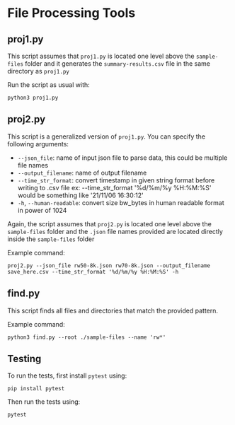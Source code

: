 # File Processing Tools

## proj1.py
This script assumes that `proj1.py` is located one level above the `sample-files` folder and it generates the `summary-results.csv` file in the same directory as `proj1.py`

Run the script as usual with:
```
python3 proj1.py
```

## proj2.py
This script is a generalized version of `proj1.py`. You can specify the following arguments:
- `--json_file`: name of input json file to parse data, this could be multiple file names
- `--output_filename`: name of output filename
- `--time_str_format`: convert timestamp in given string format before writing to .csv file
    ex: --time_str_format '%d/%m/%y %H:%M:%S' would be something like '21/11/06 16:30:12'
- `-h`, `--human-readable`: convert size bw_bytes in human readable format in power of 1024

Again, the script assumes that `proj2.py` is located one level above the `sample-files` folder and the `.json` file names provided are located directly inside the `sample-files` folder

Example command:

```
proj2.py --json_file rw50-8k.json rw70-8k.json --output_filename save_here.csv --time_str_format '%d/%m/%y %H:%M:%S' -h
```

## find.py
This script finds all files and directories that match the provided pattern.

Example command:
```
python3 find.py --root ./sample-files --name 'rw*'
```

## Testing

To run the tests, first install `pytest` using:

```
pip install pytest
```

Then run the tests using:

```
pytest
```

